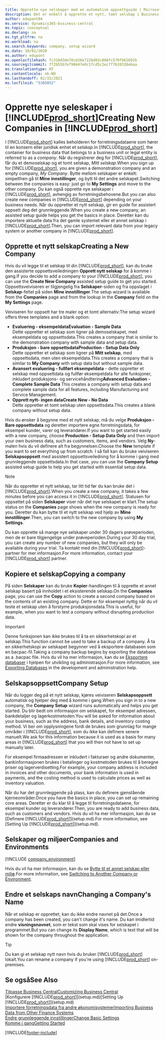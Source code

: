 ```yaml
---
title: Opprette nye selskaper med en automatisk oppsettguide | Microsoft-dokumentasjon
description: Det er enkelt å opprette et nytt, tomt selskap i Business Central. En guide for assistert oppsett hjelper deg gjennom trinnene, og du kan importere forretningsdataene eksisterende.
author: edupont04
ms.service: dynamics365-business-central
ms.topic: conceptual
ms.devlang: na
ms.tgt_pltfrm: na
ms.workload: na
ms.search.keywords: company, setup wizard
ms.date: 10/01/2020
ms.author: edupont
ms.openlocfilehash: fc318d3de70cb56e722bd02c868fc570fb62692b
ms.sourcegitcommit: ff2b55b7e790447e0c1fcd5c2ec7f7610338ebaa
ms.translationtype: HT
ms.contentlocale: nb-NO
ms.lasthandoff: 02/15/2021
ms.locfileid: "5385052"
---
```

# <a name="creating-new-companies-in-prod_short"></a><span data-ttu-id="3b9a9-104">Opprette nye seleskaper i [!INCLUDE[prod_short](includes/prod_short.md)]</span><span class="sxs-lookup"><span data-stu-id="3b9a9-104">Creating New Companies in [!INCLUDE[prod_short](includes/prod_short.md)]</span></span>

<span data-ttu-id="3b9a9-105">I [!INCLUDE[prod_short](includes/prod_short.md)] kalles beholderen for forretningsdataene som hører til en konsern eller juridisk enhet et *selskap*.</span><span class="sxs-lookup"><span data-stu-id="3b9a9-105">In [!INCLUDE[prod_short](includes/prod_short.md)], the container for business data that belongs to a business unit or legal entity is referred to as a *company*.</span></span> <span data-ttu-id="3b9a9-106">Når du registrerer deg for [!INCLUDE[prod_short](includes/prod_short.md)], får du et demoselskap og et tomt selskap, *Mitt selskap*.</span><span class="sxs-lookup"><span data-stu-id="3b9a9-106">When you sign up for [!INCLUDE[prod_short](includes/prod_short.md)], you are given a demonstration company and an empty company, *My Company*.</span></span> <span data-ttu-id="3b9a9-107">Bytte mellom selskaper er enkelt: simpelthen gå til **Mine innstillinger**, og bytt til det andre selskapet.</span><span class="sxs-lookup"><span data-stu-id="3b9a9-107">Switching between the companies is easy: just go to **My Settings** and move to the other company.</span></span> <span data-ttu-id="3b9a9-108">Du kan også opprette nye selskaper i [!INCLUDE[prod_short](includes/prod_short.md)], avhengig av forretningsbehovene.</span><span class="sxs-lookup"><span data-stu-id="3b9a9-108">But you can also create new companies in [!INCLUDE[prod_short](includes/prod_short.md)] depending on your business needs.</span></span> <span data-ttu-id="3b9a9-109">Når du oppretter et nytt selskap, gir en guide for assistert oppsett deg det grunnleggende.</span><span class="sxs-lookup"><span data-stu-id="3b9a9-109">When you create a new company, an assisted setup guide helps you get the basics in place.</span></span> <span data-ttu-id="3b9a9-110">Deretter kan du importere aktuelle data fra det gamle systemet eller et annet selskap i [!INCLUDE[prod_short](includes/prod_short.md)].</span><span class="sxs-lookup"><span data-stu-id="3b9a9-110">Then, you can import relevant data from your legacy system or another company in [!INCLUDE[prod_short](includes/prod_short.md)].</span></span>  

## <a name="creating-a-new-company"></a><span data-ttu-id="3b9a9-111">Opprette et nytt selskap</span><span class="sxs-lookup"><span data-stu-id="3b9a9-111">Creating a New Company</span></span>

<span data-ttu-id="3b9a9-112">Hvis du vil legge til et selskap til din [!INCLUDE[prod_short](includes/prod_short.md)], kan du bruke den assisterte oppsettsveiledningen **Opprett nytt selskap** for å komme i gang.</span><span class="sxs-lookup"><span data-stu-id="3b9a9-112">If you decide to add a company to your [!INCLUDE[prod_short](includes/prod_short.md)], you can use the **Create New Company** assisted setup guide to get you started.</span></span> <span data-ttu-id="3b9a9-113">Oppsettsveiviseren er tilgjengelig fra **Selskaper**-siden og fra oppslaget i **Selskap**-feltet på siden **Mine innstillinger**.</span><span class="sxs-lookup"><span data-stu-id="3b9a9-113">The setup wizard is available from the **Companies** page and from the lookup in the **Company** field on the **My Settings** page.</span></span>  

<span data-ttu-id="3b9a9-114">Veiviseren for oppsett har tre maler og et tomt alternativ:</span><span class="sxs-lookup"><span data-stu-id="3b9a9-114">The setup wizard offers three templates and a blank option:</span></span>

- <span data-ttu-id="3b9a9-115">**Evaluering - eksempeldata**</span><span class="sxs-lookup"><span data-stu-id="3b9a9-115">**Evaluation - Sample Data**</span></span>  
    <span data-ttu-id="3b9a9-116">Dette oppretter et selskap som ligner på demoselskapet, med eksempeldata og oppsettsdata.</span><span class="sxs-lookup"><span data-stu-id="3b9a9-116">This creates a company that is similar to the demonstration company with sample data and setup data.</span></span>  
- <span data-ttu-id="3b9a9-117">**Produksjon - bare oppsettsdata**</span><span class="sxs-lookup"><span data-stu-id="3b9a9-117">**Production - Setup Data Only**</span></span>  
    <span data-ttu-id="3b9a9-118">Dette oppretter et selskap som ligner på **Mitt selskap**, med oppsettsdata, men uten eksempeldata.</span><span class="sxs-lookup"><span data-stu-id="3b9a9-118">This creates a company that is similar to **My Company** with setup data but without sample data.</span></span>
- <span data-ttu-id="3b9a9-119">**Avansert evaluering - fullført eksempeldata** - dette oppretter et selskap med oppsettdata og fullfør eksempeldata for alle funksjoner, inkludert produksjons- og servicehåndtering</span><span class="sxs-lookup"><span data-stu-id="3b9a9-119">**Advanced Evaluation - Complete Sample Data** This creates a company with setup data and complete sample data for all features, including Manufacturing and Service Management.</span></span>
- <span data-ttu-id="3b9a9-120">**Opprett nytt- ingen data**</span><span class="sxs-lookup"><span data-stu-id="3b9a9-120">**Create New - No Data**</span></span>  
    <span data-ttu-id="3b9a9-121">Dette oppretter et tomt selskap uten oppsettsdata.</span><span class="sxs-lookup"><span data-stu-id="3b9a9-121">This creates a blank company without setup data.</span></span>  

<span data-ttu-id="3b9a9-122">Hvis du ønsker å begynne med et nytt selskap, må du velge **Produksjon - Bare oppsettsdata** og deretter importere egne forretningsdata, for eksempel kunder, varer og leverandører.</span><span class="sxs-lookup"><span data-stu-id="3b9a9-122">If you want to get started easily with a new company, choose **Production - Setup Data Only** and then import your own business data, such as customers, items, and vendors.</span></span> <span data-ttu-id="3b9a9-123">Velg **Ny**-malen hvis du vil definere alt fra begynnelsen.</span><span class="sxs-lookup"><span data-stu-id="3b9a9-123">Choose the **New** template if you want to set everything up from scratch.</span></span> <span data-ttu-id="3b9a9-124">I så fall kan du bruke veiviseren **Selskapsoppsett** med assistert oppsettsveiledning for å komme i gang med grunnleggende oppsettsdata.</span><span class="sxs-lookup"><span data-stu-id="3b9a9-124">In that case, you can use the **Company Setup** assisted setup guide to help you get started with essential setup data.</span></span>  

> [!NOTE]  
> <span data-ttu-id="3b9a9-125">Når du oppretter et nytt selskap, tar litt tid før du kan bruke det i [!INCLUDE[prod_short](includes/prod_short.md)].</span><span class="sxs-lookup"><span data-stu-id="3b9a9-125">When you create a new company, it takes a few minutes before you can access it in [!INCLUDE[prod_short](includes/prod_short.md)].</span></span> <span data-ttu-id="3b9a9-126">Statusen for oppsettet på siden **Selskaper** viser når det nye selskapet er klart.</span><span class="sxs-lookup"><span data-stu-id="3b9a9-126">The setup status on the **Companies** page shows when the new company is ready for you.</span></span> <span data-ttu-id="3b9a9-127">Deretter du kan bytte til et nytt selskap ved hjelp av **Mine innstillinger**.</span><span class="sxs-lookup"><span data-stu-id="3b9a9-127">Then, you can switch to the new company by using **My Settings**.</span></span>  

<span data-ttu-id="3b9a9-128">Du kan opprette så mange nye selskaper under 30 dagers prøveperioden, men de er bare tilgjengelige under prøveperioden.</span><span class="sxs-lookup"><span data-stu-id="3b9a9-128">During your 30 day trial, you can create any number of new companies, but they will only be available during your trial.</span></span> <span data-ttu-id="3b9a9-129">Ta kontakt med din [!INCLUDE[prod_short](includes/prod_short.md)]-partner for mer informasjon.</span><span class="sxs-lookup"><span data-stu-id="3b9a9-129">For more information, contact your [!INCLUDE[prod_short](includes/prod_short.md)] partner.</span></span>  

## <a name="copying-a-company"></a><span data-ttu-id="3b9a9-130">Kopiere et selskap</span><span class="sxs-lookup"><span data-stu-id="3b9a9-130">Copying a company</span></span>

<span data-ttu-id="3b9a9-131">På siden **Selskaper** kan du bruke **Kopier**-handlingen til å opprette et annet selskap basert på innholdet i et eksisterende selskap.</span><span class="sxs-lookup"><span data-stu-id="3b9a9-131">On the **Companies** page, you can use the **Copy** action to create a second company based on the contents of an existing company.</span></span> <span data-ttu-id="3b9a9-132">Dette er for eksempel nyttig når du vil teste et selskap uten å forstyrre produksjonsdata.</span><span class="sxs-lookup"><span data-stu-id="3b9a9-132">This is useful, for example, when you want to test a company without disrupting production data.</span></span>

> [!Important]
> <span data-ttu-id="3b9a9-133">Denne funksjonen kan ikke brukes til å ta en sikkerhetskopi av et selskap.</span><span class="sxs-lookup"><span data-stu-id="3b9a9-133">This function cannot be used to take a backup of a company.</span></span> <span data-ttu-id="3b9a9-134">Å ta en sikkerhetskopi av selskapet begynner ved å eksportere databasen som en bacpac-fil.</span><span class="sxs-lookup"><span data-stu-id="3b9a9-134">Taking a company backup begins by exporting the database as a .bacpac file.</span></span> <span data-ttu-id="3b9a9-135">Hvis du vil ha mer informasjon, kan du se [Eksportere databaser](/dynamics365/business-central/dev-itpro/administration/tenant-admin-center-database-export) i hjelpen for utvikling og administrasjon.</span><span class="sxs-lookup"><span data-stu-id="3b9a9-135">For more information, see [Exporting Databases](/dynamics365/business-central/dev-itpro/administration/tenant-admin-center-database-export) in the development and administration help.</span></span>

## <a name="company-setup"></a><span data-ttu-id="3b9a9-136">Selskapsoppsett</span><span class="sxs-lookup"><span data-stu-id="3b9a9-136">Company Setup</span></span>

<span data-ttu-id="3b9a9-137">Når du logger deg på et nytt selskap, kjøres veiviseren **Selskapsoppsett** automatisk og hjelper deg med å komme i gang.</span><span class="sxs-lookup"><span data-stu-id="3b9a9-137">When you sign in to a new company, the **Company Setup** wizard runs automatically and helps you get started.</span></span> <span data-ttu-id="3b9a9-138">Du blir bedt om informasjon om selskapet, for eksempel adressen, bankdetaljer og lagerkostmetoden.</span><span class="sxs-lookup"><span data-stu-id="3b9a9-138">You will be asked for information about your business, such as the address, bank details, and inventory costing method.</span></span> <span data-ttu-id="3b9a9-139">Vi ber om opplysningene fordi de brukes som grunnlag for mange områder i [!INCLUDE[prod_short](includes/prod_short.md)], som du ikke kan definere senere manuelt.</span><span class="sxs-lookup"><span data-stu-id="3b9a9-139">We ask for this information because it is used as a basis for many areas in [!INCLUDE[prod_short](includes/prod_short.md)] that you will then not have to set up manually later.</span></span>  

<span data-ttu-id="3b9a9-140">For eksempel firmaadressen er inkludert i fakturaer og andre dokumenter, bankinformasjonen brukes i betalinger og kostmetoden brukes til å beregne priser og lagerverdisetting.</span><span class="sxs-lookup"><span data-stu-id="3b9a9-140">For example, your company address is included in invoices and other documents, your bank information is used in payments, and the costing method is used to calculate prices as well as inventory valuation.</span></span>  

<span data-ttu-id="3b9a9-141">Når du har det grunnleggende på plass, kan du definere gjenstående kjerneområder.</span><span class="sxs-lookup"><span data-stu-id="3b9a9-141">Once you have the basics in place, you can set up remaining core areas.</span></span> <span data-ttu-id="3b9a9-142">Deretter er du klar til å legge til forretningsdataene, for eksempel kunder og leverandører.</span><span class="sxs-lookup"><span data-stu-id="3b9a9-142">Then, you are ready to add business data, such as customers and vendors.</span></span> <span data-ttu-id="3b9a9-143">Hvis du vil ha mer informasjon, kan du se [Definere [!INCLUDE[prod_short](includes/prod_short.md)]](setup.md).</span><span class="sxs-lookup"><span data-stu-id="3b9a9-143">For more information, see [Setting Up [!INCLUDE[prod_short](includes/prod_short.md)]](setup.md).</span></span>  

## <a name="companies-and-environments"></a><span data-ttu-id="3b9a9-144">Selskaper og miljøer</span><span class="sxs-lookup"><span data-stu-id="3b9a9-144">Companies and Environments</span></span>

[!INCLUDE [company_environment](includes/company_environment.md)]

<span data-ttu-id="3b9a9-145">Hvis du vil ha mer informasjon, kan du se [Bytte til et annet selskap eller miljø](ui-organization-switch.md).</span><span class="sxs-lookup"><span data-stu-id="3b9a9-145">For more information, see [Switching to Another Company or Environment](ui-organization-switch.md).</span></span> 

## <a name="changing-a-companys-name"></a><span data-ttu-id="3b9a9-146">Endre et selskaps navn</span><span class="sxs-lookup"><span data-stu-id="3b9a9-146">Changing a Company's Name</span></span>

<span data-ttu-id="3b9a9-147">Når et selskap er opprettet, kan du ikke endre navnet på det.</span><span class="sxs-lookup"><span data-stu-id="3b9a9-147">Once a company has been created, you can't change it's name.</span></span> <span data-ttu-id="3b9a9-148">Du kan imidlertid endre **visningsnavnet**, som er tekst som skal vises for selskapet i programmet.</span><span class="sxs-lookup"><span data-stu-id="3b9a9-148">But you can change its **Display Name**, which is text that will be shown for the company throughout the application.</span></span>  

> [!TIP]
> <span data-ttu-id="3b9a9-149">Du kan gi et selskap nytt navn hvis du bruker [!INCLUDE[prod_short](includes/prod_short.md)] lokalt.</span><span class="sxs-lookup"><span data-stu-id="3b9a9-149">You can rename a company if you're using [!INCLUDE[prod_short](includes/prod_short.md)] on-premises.</span></span>

## <a name="see-also"></a><span data-ttu-id="3b9a9-150">Se også</span><span class="sxs-lookup"><span data-stu-id="3b9a9-150">See Also</span></span>

[<span data-ttu-id="3b9a9-151">Tilpasse Business Central</span><span class="sxs-lookup"><span data-stu-id="3b9a9-151">Customizing Business Central</span></span>](ui-customizing-overview.md)  
<span data-ttu-id="3b9a9-152">[Konfigurere [!INCLUDE[prod_short](includes/prod_short.md)]](setup.md)</span><span class="sxs-lookup"><span data-stu-id="3b9a9-152">[Setting Up [!INCLUDE[prod_short](includes/prod_short.md)]](setup.md)</span></span>  
[<span data-ttu-id="3b9a9-153">Importere forretningsdata fra andre økonomisystemer</span><span class="sxs-lookup"><span data-stu-id="3b9a9-153">Importing Business Data from Other Finance Systems</span></span>](across-import-data-configuration-packages.md)  
[<span data-ttu-id="3b9a9-154">Endre grunnleggende innstillinger</span><span class="sxs-lookup"><span data-stu-id="3b9a9-154">Change Basic Settings</span></span>](ui-change-basic-settings.md)  
[<span data-ttu-id="3b9a9-155">Komme i gang</span><span class="sxs-lookup"><span data-stu-id="3b9a9-155">Getting Started</span></span>](product-get-started.md)  


[!INCLUDE[footer-include](includes/footer-banner.md)]